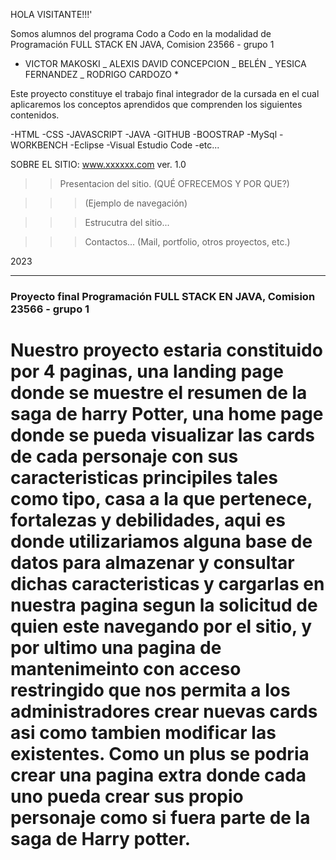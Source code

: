 HOLA VISITANTE!!!'

Somos alumnos del programa Codo a Codo en la modalidad de Programación FULL STACK EN JAVA, Comision 23566 - grupo 1

- VICTOR MAKOSKI _ ALEXIS DAVID CONCEPCION _ BELÉN _ YESICA FERNANDEZ _ RODRIGO CARDOZO \*

Este proyecto constituye el trabajo final integrador de la cursada en el cual aplicaremos los conceptos aprendidos
que comprenden los siguientes contenidos.

-HTML
-CSS
-JAVASCRIPT
-JAVA
-GITHUB
-BOOSTRAP
-MySql
-WORKBENCH
-Eclipse
-Visual Estudio Code
-etc...

SOBRE EL SITIO: www.xxxxxx.com ver. 1.0

> > Presentacion del sitio.
> > (QUÉ OFRECEMOS Y POR QUE?)

> > > (Ejemplo de navegación)

> > > Estrucutra del sitio...

> > > Contactos... (Mail, portfolio, otros proyectos, etc.)

2023

------------


### Proyecto final Programación FULL STACK EN JAVA, Comision 23566 - grupo 1

# Nuestro proyecto estaria constituido por 4 paginas, una landing page donde se muestre el resumen de la saga de harry Potter, una home page donde se pueda visualizar las cards de cada personaje con sus caracteristicas principiles tales como tipo, casa a la que pertenece, fortalezas y debilidades, aqui es donde utilizariamos alguna base de datos para almazenar y consultar dichas caracteristicas y cargarlas en nuestra pagina segun la solicitud de quien este navegando por el sitio, y por ultimo una pagina de mantenimeinto con acceso restringido que nos permita a los administradores crear nuevas cards asi como tambien modificar las existentes. Como un plus se podria crear una pagina extra donde cada uno pueda crear sus propio personaje como si fuera parte de la saga de Harry potter. 

